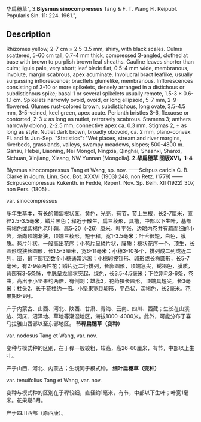 华扁穗草",
3.**Blysmus sinocompressus** Tang & F. T. Wang Fl. Reipubl. Popularis Sin. 11: 224. 1961.",

## Description
Rhizomes yellow, 2-7 cm × 2.5-3.5 mm, shiny, with black scales. Culms scattered, 5-60 cm tall, 0.7-4 mm thick, compressed 3-angled, clothed at base with brown to purplish brown leaf sheaths. Cauline leaves shorter than culm; ligule pale, very short; leaf blade flat, 0.5-4 mm wide, membranous, involute, margin scabrous, apex acuminate. Involucral bract leaflike, usually surpassing inflorescence; bractlets glumelike, membranous. Inflorescences consisting of 3-10 or more spikelets, densely arranged in a distichous or subdistichous spike; basal 1 or several spikelets usually remote, 1.5-3 × 0.6-1.1 cm. Spikelets narrowly ovoid, ovoid, or long ellipsoid, 5-7 mm, 2-9-flowered. Glumes rust-colored brown, subdistichous, long ovate, 3.5-4.5 mm, 3-5-veined, keel green, apex acute. Perianth bristles 3-6, flexuose or contorted, 2-3 × as long as nutlet, retrorsely scabrous. Stamens 3; anthers narrowly oblong, 2-2.5 mm; connective apex ca. 0.3 mm. Stigmas 2, ± as long as style. Nutlet dark brown, broadly obovoid, ca. 2 mm, plano-convex. Fl. and fr. Jun-Sep.
  "Statistics": "Wet places, stream and river margins, riverbeds, grasslands, valleys, swampy meadows, slopes; 500-4800 m. Gansu, Hebei, Liaoning, Nei Mongol, Ningxia, Qinghai, Shaanxi, Shanxi, Sichuan, Xinjiang, Xizang, NW Yunnan [Mongolia].
**2.华扁穗草 图版XVI，1-4**

Blysmus sinocompressus Tang et Wang, sp. nov. ——Scirpus caricis C. B. Clarke in Journ. Linn. Soc. Bot. XXXVI (1903) 248, non Retz. (1779) ——Scirpuscompressus Kukenth. in Fedde, Repert. Nov. Sp. Beih. XII (1922) 307, non Pers. (1805) .

var. sinocompressus

多年生草本，有长的匍匐根状茎，黄色，光亮，有节，节上生根，长2-7厘米，直径2.5-3.5毫米，鳞片黑色；稈近于散生，扁三稜形，具槽，中部以下生叶，基部有褐色或紫褐色老叶鞘，高5-20（-26）厘米。叶平张，边略内卷并有疏而细的小齿，渐向顶端渐狭，顶端三稜形，短于稈，宽1-3.5毫米；叶舌很短，白色，膜质。苞片叶状，一般高出花序；小苞片呈鳞片状，膜质；穗状花序一个，顶生，长圆形或狭长圆形，长1.5-3厘米，宽6-11毫米；小穗3-10多个，排列成二列或近二列，密，最下部1至数个小穗通常远离；小穗卵披针形、卵形或长椭圆形，长5-7毫米，有2-9朵两性花；鳞片近二行排列，长卵圆形，顶端急尖，锈褐色，膜质，背部有3-5条脉，中脉呈龙骨状突起，绿色，长3.5-4.5毫米；下位刚毛3-6条，卷曲，高出于小坚果约两倍，有倒刺；雄蕊3，花药狭长圆形，顶端具短尖，长3毫米；柱头2，长于花柱约一倍。小坚果宽倒卵形，平凸状，深褐色，长2毫米。花果期6-9月。

产于内蒙古、山西、河北、陕西、甘肃、青海、云南、四川、西藏；生长在山溪边、河床、沼泽地、草地等潮湿地区，海拔1000-4000米。此外，可能分布于喜马拉雅山西部以至东部地区。
**节稈扁穗草（变种）**

var. nodosus Tang et Wang, var. nov.

变种与模式种的区别，在于稈一般较粗，较高，高26-60厘米，有节，中部以上生叶。

产于山西、河北、内蒙古；生境同于模式种。
**细叶扁穗草（变种）**

var. tenuifolius Tang et Wang, var. nov.

变种与模式种的区别在于稈较细，直径约1毫米，有节，中部以下生叶；叶宽1毫米。花果期8月。

产于四川西部（原西康）。
